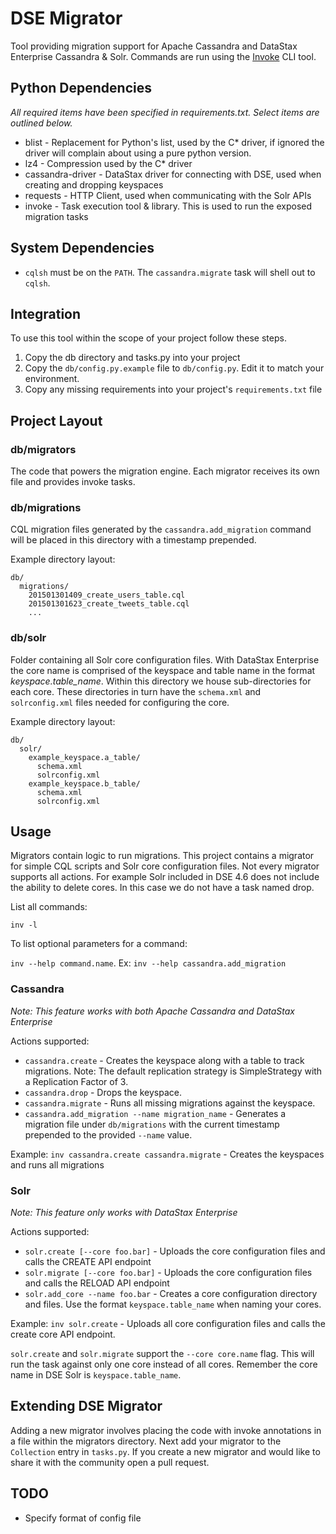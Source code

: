 # DSE Migrator
Tool providing migration support for Apache Cassandra and DataStax Enterprise Cassandra & Solr. Commands are run using 
the [Invoke](https://github.com/pyinvoke/invoke) CLI tool.

## Python Dependencies
*All required items have been specified in requirements.txt. Select items are outlined below.*

* blist - Replacement for Python's list, used by the C* driver, if ignored the driver will complain about using a pure 
  python version.
* lz4 - Compression used by the C* driver
* cassandra-driver - DataStax driver for connecting with DSE, used when creating and dropping keyspaces
* requests - HTTP Client, used when communicating with the Solr APIs
* invoke - Task execution tool & library. This is used to run the exposed migration tasks

## System Dependencies
* ```cqlsh``` must be on the ```PATH```. The ```cassandra.migrate``` task will shell out to ```cqlsh```.

## Integration
To use this tool within the scope of your project follow these steps.

1. Copy the db directory and tasks.py into your project
2. Copy the ```db/config.py.example``` file to ```db/config.py```. Edit it to match your environment.
3. Copy any missing requirements into your project's ```requirements.txt``` file

## Project Layout

### db/migrators
The code that powers the migration engine. Each migrator receives its own file and provides invoke tasks.

### db/migrations
CQL migration files generated by the ```cassandra.add_migration``` command will be placed in this directory with a 
timestamp prepended.

Example directory layout:

```
db/
  migrations/
    201501301409_create_users_table.cql
    201501301623_create_tweets_table.cql
    ...
```

### db/solr
Folder containing all Solr core configuration files. With DataStax Enterprise the core name is comprised of the keyspace
 and table name in the format *keyspace.table_name*. Within this directory we house sub-directories for each core. These
  directories in turn have the ```schema.xml``` and ```solrconfig.xml``` files needed for configuring the core.

Example directory layout:

```
db/
  solr/
    example_keyspace.a_table/
      schema.xml
      solrconfig.xml
    example_keyspace.b_table/
      schema.xml
      solrconfig.xml
```

## Usage
Migrators contain logic to run migrations. This project contains a migrator for simple CQL scripts and Solr core 
configuration files. Not every migrator supports all actions. For example Solr included in DSE 4.6 does not include the 
ability to delete cores. In this case we do not have a task named drop. 

List all commands: 

```inv -l```

To list optional parameters for a command: 

```inv --help command.name```. Ex: ```inv --help cassandra.add_migration```

### Cassandra
*Note: This feature works with both Apache Cassandra and DataStax Enterprise*

Actions supported:

* ```cassandra.create``` - Creates the keyspace along with a table to track migrations. Note: The default replication 
strategy is SimpleStrategy with a Replication Factor of 3.
* ```cassandra.drop``` - Drops the keyspace.
* ```cassandra.migrate``` - Runs all missing migrations against the keyspace.
* ```cassandra.add_migration --name migration_name``` - Generates a migration file under ```db/migrations``` with the 
current timestamp prepended to the provided ```--name``` value.

Example: ```inv cassandra.create cassandra.migrate``` - Creates the keyspaces and runs all migrations

### Solr
*Note: This feature only works with DataStax Enterprise*

Actions supported:

* ```solr.create [--core foo.bar]``` - Uploads the core configuration files and calls the CREATE API endpoint
* ```solr.migrate [--core foo.bar]``` - Uploads the core configuration files and calls the RELOAD API endpoint
* ```solr.add_core --name foo.bar``` - Creates a core configuration directory and files. Use the format 
  ```keyspace.table_name``` when naming your cores.

Example: ```inv solr.create``` - Uploads all core configuration files and calls the create core API endpoint.

```solr.create``` and ```solr.migrate``` support the ```--core core.name``` flag. This will run the task against only
one core instead of all cores. Remember the core name in DSE Solr is ```keyspace.table_name```.

## Extending DSE Migrator
Adding a new migrator involves placing the code with invoke annotations in a file within the migrators directory. Next 
add your migrator to the ```Collection``` entry in ```tasks.py```. If you create a new migrator and would like to share 
it with the community open a pull request.

## TODO
* Specify format of config file
